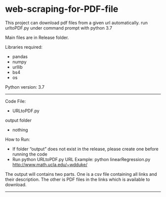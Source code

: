 # web-scraping-for-PDF-file
This project can download pdf files from a given url automatically.
run urltoPDF.py under command prompt with python 3.7

Main files are in Release folder.

Libraries required:
* pandas
* numpy
* urllib
* bs4
* os

Python version: 3.7
	
*************************************************************************************************************

Code File:
* URLtoPDF.py

output folder
* nothing

How to Run:
* If folder “output” does not exist in the release, please create one before running the code
* Run python URLtoPDF.py URL
Example: python linearRegression.py http://www.math.ucla.edu/~wdduke/


The output will contains two parts. One is a csv file containing all links and their description. The other is PDF files in the links which is available to download.

*************************************************************************************************************


